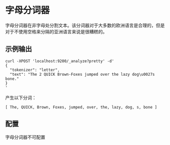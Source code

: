 # 字母分词器

字母分词器在非字母处分割文本。该分词器对于大多数的欧洲语言是合理的，但是对于不使用空格来分隔的亚洲语言来说是很糟糕的。

## 示例输出

```
curl -XPOST 'localhost:9200/_analyze?pretty' -d'
{
  "tokenizer": "letter",
  "text": "The 2 QUICK Brown-Foxes jumped over the lazy dog\u0027s bone."
}
'
```

产生以下分词：

```
[ The, QUICK, Brown, Foxes, jumped, over, the, lazy, dog, s, bone ]
```

## 配置

字母分词器不可配置

